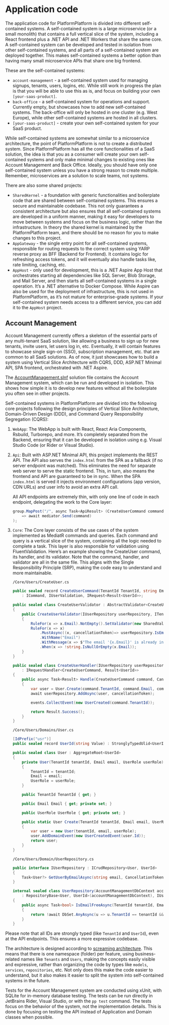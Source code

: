 # Application code

The application code for PlatformPlatform is divided into different self-contained systems. A self-contained system is a large microservice (or a small monolith) that contains a full vertical slice of the system, including a React frontend plus a .NET API and .NET Workers that share the same core. A self-contained system can be developed and tested in isolation from other self-contained systems, and all parts of a self-contained system are deployed together. This makes self-contained systems a better option than having many small microservice APIs that share one big frontend.

These are the self-contained systems:
- `account-management` - a self-contained system used for managing signups, tenants, users, logins, etc. While still work in progress the plan is that you will be able to use this as is, and focus on building your own `[your-saas-product]`.
- `back-office` - a self-contained system for operations and support. Currently empty, but showcases how to add new self-contained systems. The back-office will only be hosted in one cluster (e.g. West Europe), while other self-contained systems are hosted in all clusters.
- `[your-saas-product]` - create your own self-contained system for your SaaS product.

While self-contained systems are somewhat similar to a microservice architecture, the point of PlatformPlatform is not to create a distributed system. Since PlatformPlatform has all the core functionalities of a SaaS solution, the idea is that you as a consumer will create your own self-contained systems and only make minimal changes to existing ones like Account Management and Back Office. Ideally, you should have only one self-contained system unless you have a strong reason to create multiple. Remember, microservices are a solution to scale teams, not systems.

There are also some shared projects:
- `SharedKernel` - a foundation with generic functionalities and boilerplate code that are shared between self-contained systems. This ensures a secure and maintainable codebase. This not only guarantees a consistent architecture but also ensures that all self-contained systems are developed in a uniform manner, making it easy for developers to move between systems and focus on the business logic, rather than the infrastructure. In theory the shared kernel is maintained by the PlatformPlatform team, and there should be no reason for you to make changes to this project.
- `AppGateway` - the single entry point for all self-contained systems, responsible for routing requests to the correct system using YARP reverse proxy as BFF (Backend for Frontend). It contains logic for refreshing access tokens, and it will eventually also handle tasks like, rate limiting, caching, etc.
- `AppHost` - only used for development, this is a .NET Aspire App Host that orchestrates starting all dependencies like SQL Server, Blob Storage, and Mail Server, and then starts all self-contained systems in a single operation. It’s a .NET alternative to Docker Compose. While Aspire can also be used for the deployment of infrastructure, this is not used in PlatformPlatform, as it’s not mature for enterprise-grade systems. If your self-contained system needs access to a different service, you can add it to the `AppHost` project.

## Account Management

Account Management currently offers a skeleton of the essential parts of any multi-tenant SaaS solution, like allowing a business to sign up for new tenants, invite users, let users log in, etc. Eventually, it will contain features to showcase single sign-on (SSO), subscription management, etc. that are common to all SaaS solutions. As of now, it just showcases how to build a system using Vertical Slice Architecture with CQRS, DDD, ASP.NET Minimal API, SPA frontend, orchestrated with .NET Aspire.

The [AccountManagement.slnf](/application/AccountManagement.slnf) solution file contains the Account Management system, which can be run and developed in isolation. This shows how simple it is to develop new features without all the boilerplate you often see in other projects.

Self-contained systems in PlatformPlatform are divided into the following core projects following the design principles of Vertical Slice Architecture, Domain-Driven Design (DDD), and Command Query Responsibility Segregation (CQRS):

1. `WebApp`: The WebApp is built with React, React Aria Components, Rsbuild, Turborepo, and more. It’s completely separated from the Backend, ensuring that it can be developed in isolation using e.g. Visual Studio Code (or Rider or Visual Studio).

2. `Api`: Built with ASP.NET Minimal API, this project implements the REST API. The API also serves the `index.html` from the SPA as a fallback (if no server endpoint was matched). This eliminates the need for separate web server to serve the static frontend. This, in turn, also means the frontend and API are guaranteed to be in sync. When the SPA `index.html` is served it injects environment configurations (app version, CDN URLs) and user info to avoid an extra API call.

    All API endpoints are extremely thin, with only one line of code in each endpoint, delegating the work to the Core layer:

    ```csharp
    group.MapPost("/", async Task<ApiResult> (CreateUserCommand command, ISender mediator)
        => await mediator.Send(command)
    );
    ```

3. `Core`: The Core layer consists of the use cases of the system implemented as MediatR commands and queries. Each command and query is a vertical slice of the system, containing all the logic needed to complete a task. This layer is also responsible for validation using FluentValidation. Here’s an example showing the CreateUser command, its handler, and its validator. Note that the command, handler, and validator are all in the same file. This aligns with the Single Responsibility Principle (SRP), making the code easy to understand and more maintainable.


   `/Core/Users/CreateUser.cs`

    ```csharp
    public sealed record CreateUserCommand(TenantId TenantId, string Email, UserRole UserRole)
        : ICommand, IUserValidation, IRequest<Result<UserId>>;

    public sealed class CreateUserValidator : AbstractValidator<CreateUserCommand>
    {
        public CreateUserValidator(IUserRepository userRepository, ITenantRepository tenantRepository)
        {
            RuleFor(x => x.Email).NotEmpty().SetValidator(new SharedValidations.Email());
            RuleFor(x => x)
                .MustAsync((x, cancellationToken)=> userRepository.IsEmailFreeAsync(x.TenantId, x.Email, cancellationToken))
                .WithName("Email")
                .WithMessage(x => $"The email '{x.Email}' is already in use by another user on this tenant.")
                .When(x => !string.IsNullOrEmpty(x.Email));
        }
    }

    public sealed class CreateUserHandler(IUserRepository userRepository, ITelemetryEventsCollector events)
        : IRequestHandler<CreateUserCommand, Result<UserId>>
    {
        public async Task<Result> Handle(CreateUserCommand command, CancellationToken cancellationToken)
        {
            var user = User.Create(command.TenantId, command.Email, command.UserRole);
            await userRepository.AddAsync(user, cancellationToken);

            events.CollectEvent(new UserCreated(command.TenantId));

            return Result.Success();
        }
    }
    ```

    `/Core/Users/Domains/User.cs`

    ```csharp
    [IdPrefix("usr")]
    public sealed record UserId(string Value) : StronglyTypedUlid<UserId>(Value);

    public sealed class User : AggregateRoot<UserId>
    {
        private User(TenantId tenantId, Email email, UserRole userRole) : base(UserId.NewId())
        {
            TenantId = tenantId;
            Email = email;
            UserRole = userRole;
        }

        public TenantId TenantId { get; }

        public Email Email { get; private set; }

        public UserRole UserRole { get; private set; }

        public static User Create(TenantId tenantId, Email email, UserRole userRole)
        {
            var user = new User(tenantId, email, userRole);
            user.AddDomainEvent(new UserCreatedEvent(user.Id));
            return user;
        }
    }
    ```

    `/Core/Users/Domain/UserRepository.cs`

    ```csharp
    public interface IUserRepository : ICrudRepository<User, UserId>
    {
        Task<User?> GetUserByEmailAsync(string email, CancellationToken cancellationToken);
    }

    internal sealed class UserRepository(AccountManagementDbContext accountManagementDbContext)
        : RepositoryBase<User, UserId>(accountManagementDbContext), IUserRepository
    {
        public async Task<bool> IsEmailFreeAsync(TenantId tenantId, Email email, CancellationToken cancellationToken)
        {
            return !await DbSet.AnyAsync(u => u.TenantId == tenantId && u.Email == email, cancellationToken);
        }
    }
    ```

Please note that all IDs are strongly typed (like `TenantId` and `UserId`), even at the API endpoints. This ensures a more expressive codebase.

The architecture is designed according to [screaming architecture](https://blog.cleancoder.com/uncle-bob/2011/09/30/Screaming-Architecture.html). This means that there is one namespace (folder) per feature, using business-related names like `Tenants` and `Users`, making the concepts easily visible and expressive, rather than organizing the code by types like `models`, `services`, `repositories`, etc. Not only does this make the code easier to understand, but it also makes it easier to split the system into self-contained systems in the future.

Tests for the Account Management system are conducted using xUnit, with SQLite for in-memory database testing. The tests can be run directly in JetBrains Rider, Visual Studio, or with the `pp test` command. The tests focus on the behavior of the system, not the implementation details. This is done by focusing on testing the API instead of Application and Domain classes when possible.

